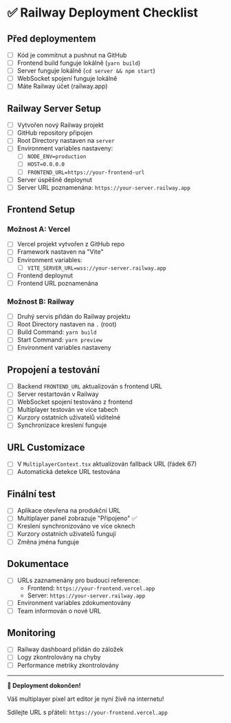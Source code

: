 # ✅ Railway Deployment Checklist

## Před deploymentem

- [ ] Kód je commitnut a pushnut na GitHub
- [ ] Frontend build funguje lokálně (`yarn build`)
- [ ] Server funguje lokálně (`cd server && npm start`)
- [ ] WebSocket spojení funguje lokálně
- [ ] Máte Railway účet (railway.app)

## Railway Server Setup

- [ ] Vytvořen nový Railway projekt
- [ ] GitHub repository připojen
- [ ] Root Directory nastaven na `server`
- [ ] Environment variables nastaveny:
  - [ ] `NODE_ENV=production`
  - [ ] `HOST=0.0.0.0`
  - [ ] `FRONTEND_URL=https://your-frontend-url`
- [ ] Server úspěšně deploynut
- [ ] Server URL poznamenána: `https://your-server.railway.app`

## Frontend Setup

### Možnost A: Vercel

- [ ] Vercel projekt vytvořen z GitHub repo
- [ ] Framework nastaven na "Vite"
- [ ] Environment variables:
  - [ ] `VITE_SERVER_URL=wss://your-server.railway.app`
- [ ] Frontend deploynut
- [ ] Frontend URL poznamenána

### Možnost B: Railway

- [ ] Druhý servis přidán do Railway projektu
- [ ] Root Directory nastaven na `.` (root)
- [ ] Build Command: `yarn build`
- [ ] Start Command: `yarn preview`
- [ ] Environment variables nastaveny

## Propojení a testování

- [ ] Backend `FRONTEND_URL` aktualizován s frontend URL
- [ ] Server restartován v Railway
- [ ] WebSocket spojení testováno z frontend
- [ ] Multiplayer testován ve více tabech
- [ ] Kurzory ostatních uživatelů viditelné
- [ ] Synchronizace kreslení funguje

## URL Customizace

- [ ] V `MultiplayerContext.tsx` aktualizován fallback URL (řádek 67)
- [ ] Automatická detekce URL testována

## Finální test

- [ ] Aplikace otevřena na produkční URL
- [ ] Multiplayer panel zobrazuje "Připojeno" ✅
- [ ] Kreslení synchronizováno ve více oknech
- [ ] Kurzory ostatních uživatelů fungují
- [ ] Změna jména funguje

## Dokumentace

- [ ] URLs zaznamenány pro budoucí reference:
  - Frontend: `https://your-frontend.vercel.app`
  - Server: `https://your-server.railway.app`
- [ ] Environment variables zdokumentovány
- [ ] Team informován o nové URL

## Monitoring

- [ ] Railway dashboard přidán do záložek
- [ ] Logy zkontrolovány na chyby
- [ ] Performance metriky zkontrolovány

---

**🎉 Deployment dokončen!**

Váš multiplayer pixel art editor je nyní živě na internetu!

Sdílejte URL s přáteli: `https://your-frontend.vercel.app`
